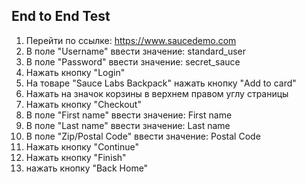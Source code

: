 ## End to End Test

1. Перейти по ссылке: https://www.saucedemo.com
2. В поле "Username" ввести значение: standard_user
3. В поле "Password" ввести значение: secret_sauce
4. Нажать кнопку "Login"
5. На товаре "Sauce Labs Backpack" нажать кнопку "Add to card"
6. Нажать на значок корзины в верхнем правом углу страницы
7. Нажать кнопку "Checkout"
8. В поле "First name" ввести значение: First name
9. В поле "Last name" ввести значение: Last name
10. В поле "Zip/Postal Code" ввести значение: Postal Code
11. Нажать кнопку "Continue"
12. Нажать кнопку "Finish"
13. нажать кнопку "Back Home"